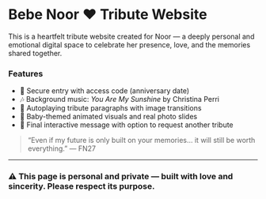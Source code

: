 # Bebe Noor ❤️ Tribute Website

This is a heartfelt tribute website created for Noor — a deeply personal and emotional digital space to celebrate her presence, love, and the memories shared together.

### Features

- 🔐 Secure entry with access code (anniversary date)
- 🎶 Background music: *You Are My Sunshine* by Christina Perri
- 🌅 Autoplaying tribute paragraphs with image transitions
- 🍼 Baby-themed animated visuals and real photo slides
- 💌 Final interactive message with option to request another tribute

> “Even if my future is only built on your memories… it will still be worth everything.” — FN27

---

### ⚠️ This page is personal and private — built with love and sincerity. Please respect its purpose.
